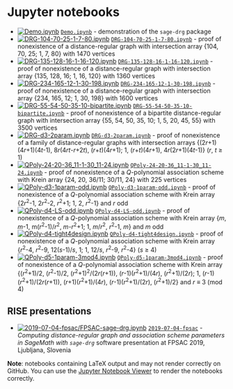 # Jupyter notebooks

* [![Demo.ipynb](https://mybinder.org/badge.svg)](https://mybinder.org/v2/gh/jaanos/sage-drg/master?filepath=jupyter/Demo.ipynb)
[`Demo.ipynb`](https://nbviewer.jupyter.org/github/jaanos/sage-drg/blob/master/jupyter/Demo.ipynb) - demonstration of the `sage-drg` package
* [![DRG-104-70-25-1-7-80.ipynb](https://mybinder.org/badge.svg)](https://mybinder.org/v2/gh/jaanos/sage-drg/master?filepath=jupyter/DRG-104-70-25-1-7-80.ipynb)
[`DRG-104-70-25-1-7-80.ipynb`](https://nbviewer.jupyter.org/github/jaanos/sage-drg/blob/master/jupyter/DRG-104-70-25-1-7-80.ipynb) - proof of nonexistence of a distance-regular graph with intersection array {104, 70, 25; 1, 7, 80} with 1470 vertices
* [![DRG-135-128-16-1-16-120.ipynb](https://mybinder.org/badge.svg)](https://mybinder.org/v2/gh/jaanos/sage-drg/master?filepath=jupyter/DRG-135-128-16-1-16-120.ipynb)
[`DRG-135-128-16-1-16-120.ipynb`](https://nbviewer.jupyter.org/github/jaanos/sage-drg/blob/master/jupyter/DRG-135-128-16-1-16-120.ipynb) - proof of nonexistence of a distance-regular graph with intersection array {135, 128, 16; 1, 16, 120} with 1360 vertices
* [![DRG-234-165-12-1-30-198.ipynb](https://mybinder.org/badge.svg)](https://mybinder.org/v2/gh/jaanos/sage-drg/master?filepath=jupyter/DRG-234-165-12-1-30-198.ipynb)
[`DRG-234-165-12-1-30-198.ipynb`](https://nbviewer.jupyter.org/github/jaanos/sage-drg/blob/master/jupyter/DRG-234-165-12-1-30-198.ipynb) - proof of nonexistence of a distance-regular graph with intersection array {234, 165, 12; 1, 30, 198} with 1600 vertices
* [![DRG-55-54-50-35-10-bipartite.ipynb](https://mybinder.org/badge.svg)](https://mybinder.org/v2/gh/jaanos/sage-drg/master?filepath=jupyter/DRG-55-54-50-35-10-bipartite.ipynb)
[`DRG-55-54-50-35-10-bipartite.ipynb`](https://nbviewer.jupyter.org/github/jaanos/sage-drg/blob/master/jupyter/DRG-55-54-50-35-10-bipartite.ipynb) - proof of nonexistence of a bipartite distance-regular graph with intersection array {55, 54, 50, 35, 10; 1, 5, 20, 45, 55} with 3500 vertices
* [![DRG-d3-2param.ipynb](https://mybinder.org/badge.svg)](https://mybinder.org/v2/gh/jaanos/sage-drg/master?filepath=jupyter/DRG-d3-2param.ipynb)
[`DRG-d3-2param.ipynb`](https://nbviewer.jupyter.org/github/jaanos/sage-drg/blob/master/jupyter/DRG-d3-2param.ipynb) - proof of nonexistence of a family of distance-regular graphs with intersection arrays {(2*r*+1)(4*r*+1)(4*t*-1), 8*r*(4*rt*-*r*+2*t*), (*r*+*t*)(4*r*+1); 1, (*r*+*t*)(4*r*+1), 4*r*(2*r*+1)(4*t*-1)} (*r*, *t* ≥ 1)
* [![QPoly-24-20-36_11-1-30_11-24.ipynb](https://mybinder.org/badge.svg)](https://mybinder.org/v2/gh/jaanos/sage-drg/master?filepath=jupyter/QPoly-24-20-36_11-1-30_11-24.ipynb)
[`QPoly-24-20-36_11-1-30_11-24.ipynb`](https://nbviewer.jupyter.org/github/jaanos/sage-drg/blob/master/jupyter/QPoly-24-20-36_11-1-30_11-24.ipynb) - proof of nonexistence of a *Q*-polynomial association scheme with Krein array {24, 20, 36/11; 30/11, 24} with 225 vertices
* [![QPoly-d3-1param-odd.ipynb](https://mybinder.org/badge.svg)](https://mybinder.org/v2/gh/jaanos/sage-drg/master?filepath=jupyter/QPoly-d3-1param-odd.ipynb)
[`QPoly-d3-1param-odd.ipynb`](https://nbviewer.jupyter.org/github/jaanos/sage-drg/blob/master/jupyter/QPoly-d3-1param-odd.ipynb) - proof of nonexistence of a *Q*-polynomial association scheme with Krein array {2*r*<sup>2</sup>-1, 2*r*<sup>2</sup>-2, *r*<sup>2</sup>+1; 1, 2, *r*<sup>2</sup>-1} and *r* odd
* [![QPoly-d4-LS-odd.ipynb](https://mybinder.org/badge.svg)](https://mybinder.org/v2/gh/jaanos/sage-drg/master?filepath=jupyter/QPoly-d4-LS-odd.ipynb.ipynb)
[`QPoly-d4-LS-odd.ipynb`](https://nbviewer.jupyter.org/github/jaanos/sage-drg/blob/master/jupyter/QPoly-d4-LS-odd.ipynb) - proof of nonexistence of a *Q*-polynomial association scheme with Krein array {*m*, *m*-1, m(*r*<sup>2</sup>-1)/*r*<sup>2</sup>, *m*-*r*<sup>2</sup>+1; 1, *m*/*r*<sup>2</sup>, *r*<sup>2</sup>-1, *m*} and *m* odd
* [![QPoly-d4-tight4design.ipynb](https://mybinder.org/badge.svg)](https://mybinder.org/v2/gh/jaanos/sage-drg/master?filepath=jupyter/QPoly-d4-tight4design.ipynb)
[`QPoly-d4-tight4design.ipynb`](https://nbviewer.jupyter.org/github/jaanos/sage-drg/blob/master/jupyter/QPoly-d4-tight4design.ipynb) - proof of nonexistence of a *Q*-polynomial association scheme with Krein array {*r*<sup>2</sup>-4, *r*<sup>2</sup>-9, 12(*s*-1)/*s*, 1; 1, 12/*s*, *r*<sup>2</sup>-9, *r*<sup>2</sup>-4} (*s* ≥ 4)
* [![QPoly-d5-1param-3mod4.ipynb](https://mybinder.org/badge.svg)](https://mybinder.org/v2/gh/jaanos/sage-drg/master?filepath=jupyter/QPoly-d5-1param-3mod4.ipynb)
[`QPoly-d5-1param-3mod4.ipynb`](https://nbviewer.jupyter.org/github/jaanos/sage-drg/blob/master/jupyter/QPoly-d5-1param-3mod4.ipynb) - proof of nonexistence of a *Q*-polynomial association scheme with Krein array {(*r*<sup>2</sup>+1)/2, (*r*<sup>2</sup>-1)/2, (*r*<sup>2</sup>+1)<sup>2</sup>/(2*r*(*r*+1)), (*r*-1)(*r*<sup>2</sup>+1)/(4*r*), (*r*<sup>2</sup>+1)/(2*r*); 1, (*r*-1)(*r*<sup>2</sup>+1)/(2*r*(*r*+1)), (*r*+1)(*r*<sup>2</sup>+1)/(4*r*), (*r*-1)(*r*<sup>2</sup>+1)/(2*r*), (*r*<sup>2</sup>+1)/2} and *r* ≡ 3 (mod 4)

## RISE presentations

* [![2019-07-04-fpsac/FPSAC-sage-drg.ipynb](https://mybinder.org/badge.svg)](https://mybinder.org/v2/gh/jaanos/sage-drg/master?filepath=jupyter/2019-07-04-fpsac/FPSAC-sage-drg.ipynb) [`2019-07-04-fpsac`](2019-07-04-fpsac/) - *Computing distance-regular graph and association scheme parameters in SageMath with `sage-drg`* software presentation at FPSAC 2019, Ljubljana, Slovenia

**Note**: notebooks containing LaTeX output and may not render correctly on GitHub.
You can use the [Jupyter Notebook Viewer](https://nbviewer.jupyter.org/github/jaanos/sage-drg/tree/master/jupyter/) to render the notebooks correctly.
